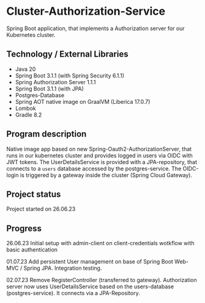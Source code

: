 # Cluster-Authorization-Service

Spring Boot application, that implements a Authorization server for our Kubernetes cluster.

## Technology / External Libraries

- Java 20
- Spring Boot 3.1.1 (with Spring Security 6.1.1)
- Spring Authorization Server 1.1.1
- Spring Boot 3.1.1 (with JPA)
- Postgres-Database
- Spring AOT native image on GraalVM (Liberica 17.0.7)
- Lombok
- Gradle 8.2

## Program description

Native image app based on new Spring-Oauth2-AuthorizationServer, that runs in our kubernetes cluster
and provides logged in users via OIDC with JWT tokens. The UserDetailsService is provided with a JPA-repository,
that connects to a `users` database accessed by the postgres-service.
The OIDC-login is triggered by a gateway inside the cluster (Spring Cloud Gateway).

## Project status

Project started on 26.06.23

## Progress

26.06.23 Initial setup with admin-client on client-credentials wotkflow with basic authentication

01.07.23 Add persistent User management on base of Spring Boot Web-MVC / Spring JPA. Integration
testing.

02.07.23 Remove RegisterController (transferred to gateway). Authorization server now uses UserDetailsService
based on the users-database (postgres-service). It connects via a JPA-Repository.